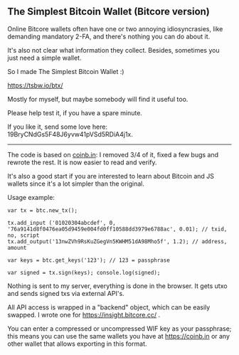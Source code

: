 ## The Simplest Bitcoin Wallet (Bitcore version)

Online Bitcore wallets often have one or two annoying idiosyncrasies, like demanding mandatory 2-FA, and there's nothing you can do about it.

It's also not clear what information they collect. Besides, sometimes you just need a simple wallet.

So I made The Simplest Bitcoin Wallet :)

https://tsbw.io/btx/

Mostly for myself, but maybe somebody will find it useful too.

Please help test it, if you have a spare minute.

If you like it, send some love here: 19BryCNdGs5F48J6yvw41pVSd5RDiA4j1x.

----

The code is based on [coinb.in](https://github.com/OutCast3k/coinbin): I removed 3/4 of it, fixed a few bugs and rewrote the rest. It is now easier to read and verify.

It's also a good start if you are interested to learn about Bitcoin and JS wallets since it's a lot simpler than the original.

Usage example:
```
var tx = btc.new_tx();

tx.add_input ('01020304abcdef', 0, '76a9141d8f0476ea05d9459e004fd0ff10588dd3979e6788ac', 0.01); // txid, no, script
tx.add_output('13nwZVh9RsKuZGegVn5KWHM51dA98Mho5f', 1.2); // address, amount

var keys = btc.get_keys('123'); // 123 = passphrase

var signed = tx.sign(keys); console.log(signed);
```

Nothing is sent to my server, everything is done in the browser. It gets utxo and sends signed txs via external API's.

All API access is wrapped in a "backend" object, which can be easily swapped. I wrote one for https://insight.bitcore.cc/ . 

You can enter a compressed or uncompressed WIF key as your passphrase; this means you can use the same wallets you have at https://coinb.in or any other wallet that allows exporting in this format.

